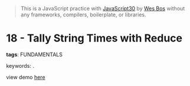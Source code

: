 > This is a JavaScript practice with [JavaScript30](https://javascript30.com/) by [Wes Bos](https://github.com/wesbos) without any frameworks, compilers, boilerplate, or libraries.

# 18 - Tally String Times with Reduce
**tags**: FUNDAMENTALS

keywords: .

view demo [here](https://gnovo.github.io/JS30/18-Tally_String_Times_with_Reduce/index.html)